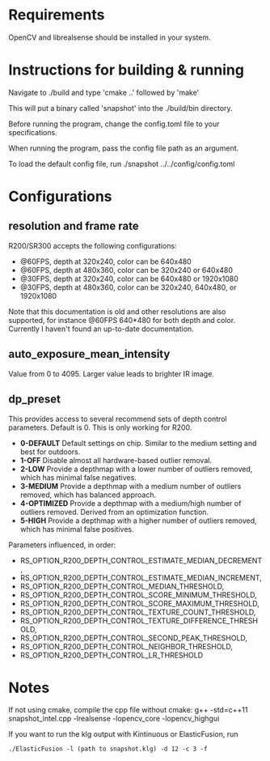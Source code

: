 # Requirements

OpenCV and librealsense should be installed in your system.

# Instructions for building & running

Navigate to ./build and type 'cmake ..' followed by 'make'

This will put a binary called 'snapshot' into the ./build/bin directory.

Before running the program, change the config.toml file to your specifications.

When running the program, pass the config file path as an argument.

To load the default config file, run ./snapshot ../../config/config.toml

# Configurations

## resolution and frame rate

R200/SR300 accepts the following configurations:

* @60FPS, depth at 320x240, color can be 640x480
* @60FPS, depth at 480x360,  color can be 320x240 or 640x480
* @30FPS, depth at 320x240, color can be 640x480 or 1920x1080
* @30FPS, depth at 480x360, color can be 320x240, 640x480, or 1920x1080

Note that this documentation is old and other resolutions are also supported, for instance @60FPS 640*480 for both depth and color. Currently I haven't found an up-to-date documentation.

## auto_exposure_mean_intensity

Value from 0 to 4095. Larger value leads to brighter IR image.

## dp_preset

This provides access to several recommend sets of depth control parameters. Default is 0. This is only working for R200.

* __0-DEFAULT__   Default settings on chip. Similar to the medium setting and best for outdoors.
* __1-OFF__       Disable almost all hardware-based outlier removal.
* __2-LOW__       Provide a depthmap with a lower number of outliers removed, which has minimal false negatives.
* __3-MEDIUM__    Provide a depthmap with a medium number of outliers removed, which has balanced approach.
* __4-OPTIMIZED__ Provide a depthmap with a medium/high number of outliers removed. Derived from an optimization function.
* __5-HIGH__      Provide a depthmap with a higher number of outliers removed, which has minimal false positives.

Parameters influenced, in order:

* RS_OPTION_R200_DEPTH_CONTROL_ESTIMATE_MEDIAN_DECREMENT,
* RS_OPTION_R200_DEPTH_CONTROL_ESTIMATE_MEDIAN_INCREMENT,
* RS_OPTION_R200_DEPTH_CONTROL_MEDIAN_THRESHOLD,
* RS_OPTION_R200_DEPTH_CONTROL_SCORE_MINIMUM_THRESHOLD,
* RS_OPTION_R200_DEPTH_CONTROL_SCORE_MAXIMUM_THRESHOLD,
* RS_OPTION_R200_DEPTH_CONTROL_TEXTURE_COUNT_THRESHOLD,
* RS_OPTION_R200_DEPTH_CONTROL_TEXTURE_DIFFERENCE_THRESHOLD,
* RS_OPTION_R200_DEPTH_CONTROL_SECOND_PEAK_THRESHOLD,
* RS_OPTION_R200_DEPTH_CONTROL_NEIGHBOR_THRESHOLD,
* RS_OPTION_R200_DEPTH_CONTROL_LR_THRESHOLD

# Notes

If not using cmake, compile the cpp file without cmake: g++ -std=c++11 snapshot_intel.cpp -lrealsense -lopencv_core -lopencv_highgui

If you want to run the klg output with Kintinuous or ElasticFusion, run

`
./ElasticFusion -l (path to snapshot.klg) -d 12 -c 3 -f
`
